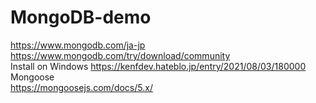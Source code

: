 # MongoDB-demo
https://www.mongodb.com/ja-jp  
https://www.mongodb.com/try/download/community  
Install on Windows
https://kenfdev.hateblo.jp/entry/2021/08/03/180000  
Mongoose  
https://mongoosejs.com/docs/5.x/

